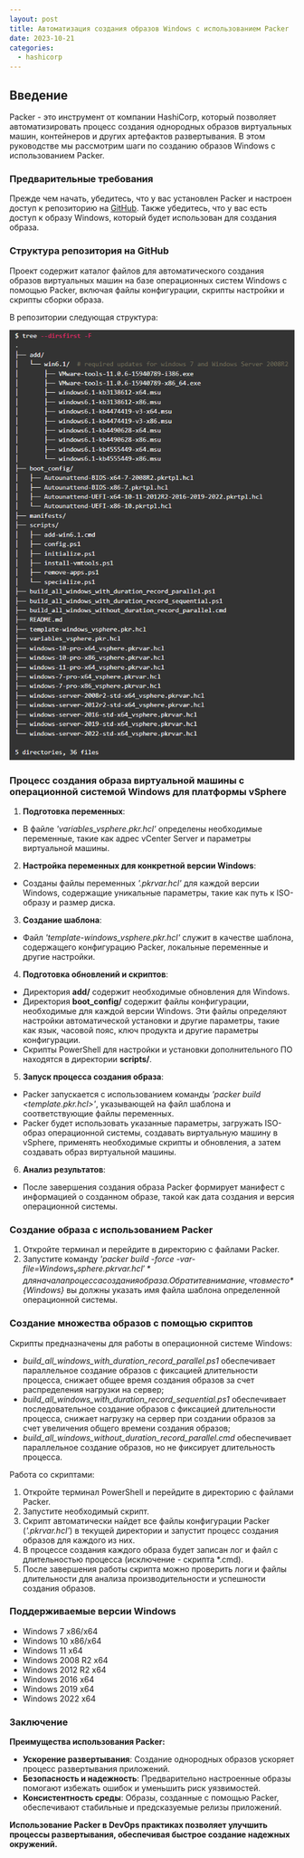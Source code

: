 ```yaml
---
layout: post
title: Автоматизация создания образов Windows с использованием Packer
date: 2023-10-21
categories:
  - hashicorp
---
```


<!-- # Автоматизация создания образов **Windows** с использованием **Packer** -->

## Введение

Packer - это инструмент от компании HashiCorp, который позволяет автоматизировать процесс создания однородных образов виртуальных машин, контейнеров и других артефактов развертывания. В этом руководстве мы рассмотрим шаги по созданию образов Windows с использованием Packer.

### Предварительные требования

Прежде чем начать, убедитесь, что у вас установлен Packer и настроен доступ к репозиторию на [GitHub](https://github.com/IVAndr0n/packer-vsphere-windows). Также убедитесь, что у вас есть доступ к образу Windows, который будет использован для создания образа.

### Структура репозитория на GitHub

Проект содержит каталог файлов для автоматического создания образов виртуальных машин на базе операционных систем Windows с помощью Packer, включая файлы конфигурации, скрипты настройки и скрипты сборки образа.

В репозитории следующая структура:

<img allign="left" alt="img" src="https://raw.githubusercontent.com/IVAndr0n/packer-vsphere-windows/main/images/01.png" width="545">

<!-- ```sh
$ tree --dirsfirst -F
.
├── add/
│   └── win6.1/  # required updates for windows 7 and Windows Server 2008R2
│       ├── VMware-tools-11.0.6-15940789-i386.exe
│       ├── VMware-tools-11.0.6-15940789-x86_64.exe
│       ├── windows6.1-kb3138612-x64.msu
│       ├── windows6.1-kb3138612-x86.msu
│       ├── windows6.1-kb4474419-v3-x64.msu
│       ├── windows6.1-kb4474419-v3-x86.msu
│       ├── windows6.1-kb4490628-x64.msu
│       ├── windows6.1-kb4490628-x86.msu
│       ├── windows6.1-kb4555449-x64.msu
│       └── windows6.1-kb4555449-x86.msu
├── boot_config/
│   ├── Autounattend-BIOS-x64-7-2008R2.pkrtpl.hcl
│   ├── Autounattend-BIOS-x86-7.pkrtpl.hcl
│   ├── Autounattend-UEFI-x64-10-11-2012R2-2016-2019-2022.pkrtpl.hcl
│   └── Autounattend-UEFI-x86-10.pkrtpl.hcl
├── manifests/
├── scripts/
│   ├── add-win6.1.cmd
│   ├── config.ps1
│   ├── initialize.ps1
│   ├── install-vmtools.ps1
│   ├── remove-apps.ps1
│   └── specialize.ps1
├── build_all_windows_with_duration_record_parallel.ps1
├── build_all_windows_with_duration_record_sequential.ps1
├── build_all_windows_without_duration_record_parallel.cmd
├── README.md
├── template-windows_vsphere.pkr.hcl
├── variables_vsphere.pkr.hcl
├── windows-10-pro-x64_vsphere.pkrvar.hcl
├── windows-10-pro-x86_vsphere.pkrvar.hcl
├── windows-11-pro-x64_vsphere.pkrvar.hcl
├── windows-7-pro-x64_vsphere.pkrvar.hcl
├── windows-7-pro-x86_vsphere.pkrvar.hcl
├── windows-server-2008r2-std-x64_vsphere.pkrvar.hcl
├── windows-server-2012r2-std-x64_vsphere.pkrvar.hcl
├── windows-server-2016-std-x64_vsphere.pkrvar.hcl
├── windows-server-2019-std-x64_vsphere.pkrvar.hcl
└── windows-server-2022-std-x64_vsphere.pkrvar.hcl

5 directories, 36 files
``` -->

### Процесс создания образа виртуальной машины с операционной системой Windows для платформы vSphere

1. **Подготовка переменных**:

- В файле *'variables_vsphere.pkr.hcl'* определены необходимые переменные, такие как адрес vCenter Server и параметры виртуальной машины.

2. **Настройка переменных для конкретной версии Windows**:

- Созданы файлы переменных *'.pkrvar.hcl'* для каждой версии Windows, содержащие уникальные параметры, такие как путь к ISO-образу и размер диска.

3. **Создание шаблона**:

- Файл *'template-windows_vsphere.pkr.hcl'* служит в качестве шаблона, содержащего конфигурацию Packer, локальные переменные и другие настройки.

4. **Подготовка обновлений и скриптов**:

- Директория **add/** содержит необходимые обновления для Windows.
- Директория **boot_config/** содержит файлы конфигурации, необходимые для каждой версии Windows. Эти файлы определяют настройки автоматической установки и другие параметры, такие как язык, часовой пояс, ключ продукта и другие параметры конфигурации.
- Скрипты PowerShell для настройки и установки дополнительного ПО находятся в директории **scripts/**.

5. **Запуск процесса создания образа**:

- Packer запускается с использованием команды *'packer build <template.pkr.hcl>'*, указывающей на файл шаблона и соответствующие файлы переменных.
- Packer будет использовать указанные параметры, загружать ISO-образ операционной системы, создавать виртуальную машину в vSphere, применять необходимые скрипты и обновления, а затем создавать образ виртуальной машины.

6. **Анализ результатов**:

- После завершения создания образа Packer формирует манифест с информацией о созданном образе, такой как дата создания и версия операционной системы.

### Создание образа с использованием Packer

1. Откройте терминал и перейдите в директорию с файлами Packer.
2. Запустите команду *'packer build -force -var-file=${Windows}_vsphere.pkrvar.hcl'* для начала процесса создания образа. Обратите внимание, что вместо *${Windows}* вы должны указать имя файла шаблона определенной операционной системы.

### Создание множества образов с помощью скриптов

Скрипты предназначены для работы в операционной системе Windows:

- *build_all_windows_with_duration_record_parallel.ps1* обеспечивает параллельное создание образов с фиксацией длительности процесса, снижает общее время создания образов за счет распределения нагрузки на сервер;
- *build_all_windows_with_duration_record_sequential.ps1* обеспечивает последовательное создание образов с фиксацией длительности процесса, снижает нагрузку на сервер при создании образов за счет увеличения общего времени создания образов;
- *build_all_windows_without_duration_record_parallel.cmd* обеспечивает параллельное создание образов, но не фиксирует длительность процесса.

Работа со скриптами:

1. Откройте терминал PowerShell и перейдите в директорию с файлами Packer.
2. Запустите необходимый скрипт.
3. Скрипт автоматически найдет все файлы конфигурации Packer (*'.pkrvar.hcl'*) в текущей директории и запустит процесс создания образов для каждого из них.
4. В процессе создания каждого образа будет записан лог и файл с длительностью процесса (исключение - скрипта *.cmd).
5. После завершения работы скрипта можно проверить логи и файлы длительности для анализа производительности и успешности создания образов.

### Поддерживаемые версии Windows

- Windows 7 x86/x64
- Windows 10 x86/x64
- Windows 11 x64
- Windows 2008 R2 x64
- Windows 2012 R2 x64
- Windows 2016 x64
- Windows 2019 x64
- Windows 2022 x64

### Заключение

**Преимущества использования Packer:**

- **Ускорение развертывания**: Создание однородных образов ускоряет процесс развертывания приложений.
- **Безопасность и надежность**: Предварительно настроенные образы помогают избежать ошибок и уменьшить риск уязвимостей.
- **Консистентность среды**: Образы, созданные с помощью Packer, обеспечивают стабильные и предсказуемые релизы приложений.

**Использование Packer в DevOps практиках позволяет улучшить процессы развертывания, обеспечивая быстрое создание надежных окружений.**
